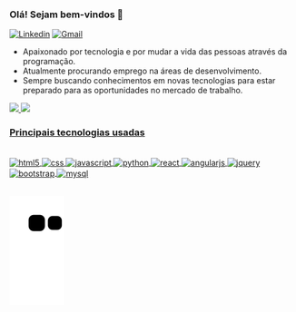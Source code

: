 ### Olá! Sejam bem-vindos 👋


[![Linkedin](https://img.shields.io/badge/LinkedIn-0077B5?style=for-the-badge&logo=linkedin&logoColor=white)](https://www.linkedin.com/in/lucas-souza-67281a126/)
[![Gmail](https://img.shields.io/badge/Gmail-D14836?style=for-the-badge&logo=gmail&logoColor=white)](mailto:lucasnunes475@gmail.com)

- Apaixonado por tecnologia e por mudar a vida das pessoas através da programação.
- Atualmente procurando emprego na áreas de desenvolvimento.
- Sempre buscando conhecimentos em novas tecnologias para estar preparado para as oportunidades no mercado de trabalho.

<div>
  <a href="https://beacons.ai/lucassouzaa">
  <img height="180em" src="https://github-readme-stats.vercel.app/api?username=lucasnsouzaa&show_icons=true&theme=dracula&include_all_commits=true&count_private=true"/>
  <img height="180em" src="https://github-readme-stats.vercel.app/api/top-langs/?username=lucasnsouzaa&layout=compact&langs_count=16&theme=dracula"/>
</div>

### Principais tecnologias usadas

<div style="display: inline_block"><br/> 
  <img align="center" alt="html5" src="https://img.shields.io/badge/HTML5-E34F26?style=for-the-badge&logo=html5&logoColor=white">
  <img align="center" alt="css" src="https://img.shields.io/badge/CSS3-1572B6?style=for-the-badge&logo=css3&logoColor=white">
  <img align="center" alt="javascript" src="https://img.shields.io/badge/JavaScript-F7DF1E?style=for-the-badge&logo=javascript&logoColor=black">
  <img align="center" alt="python" src="https://img.shields.io/badge/Python-14354C?style=for-the-badge&logo=python&logoColor=white">
  <img align="center" alt="react" src="https://img.shields.io/badge/React-20232A?style=for-the-badge&logo=react&logoColor=61DAFB">
  <img align="center" alt="angularjs" src="https://img.shields.io/badge/AngularJS-E23237?style=for-the-badge&logo=angularjs&logoColor=white">
  <img align="center" alt="jquery" src="https://img.shields.io/badge/jQuery-0769AD?style=for-the-badge&logo=jquery&logoColor=white">
  <img align="center" alt="bootstrap" src="https://img.shields.io/badge/Bootstrap-563D7C?style=for-the-badge&logo=bootstrap&logoColor=white">
  <img align="center" alt="mysql" src="https://img.shields.io/badge/MySQL-00000F?style=for-the-badge&logo=mysql&logoColor=white">
</div><br/>

![snake gif](https://github.com/lucasnsouzaa/lucasnsouzaa/blob/output/github-contribution-grid-snake.svg)
